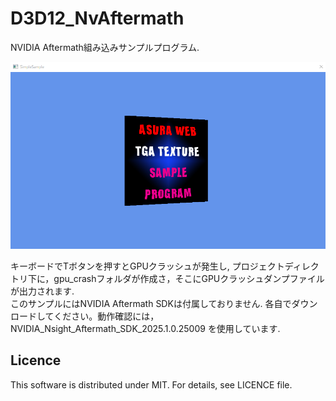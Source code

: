 ﻿# D3D12_NvAftermath
NVIDIA Aftermath組み込みサンプルプログラム.

![キャプチャー画像](./result.png)

キーボードでTボタンを押すとGPUクラッシュが発生し, プロジェクトディレクトリ下に，gpu_crashフォルダが作成さ，そこにGPUクラッシュダンプファイルが出力されます.  
このサンプルにはNVIDIA Aftermath SDKは付属しておりません. 各自でダウンロードしてください。動作確認には，NVIDIA_Nsight_Aftermath_SDK_2025.1.0.25009 を使用しています.  

Licence
--------------------

This software is distributed under MIT. For details, see LICENCE file.
